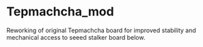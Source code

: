 # Tepmachcha_mod

Reworking of original Tepmachcha board for improved stability and mechanical access to seeed stalker board below.

